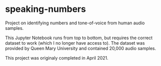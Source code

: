 # speaking-numbers
Project on identifying numbers and tone-of-voice from human audio samples.

This Jupyter Notebook runs from top to bottom, but requires the correct dataset to work (which I no longer have access to). The dataset was provided by Queen Mary University and contained 20,000 audio samples.

This project was originaly completed in April 2021.
